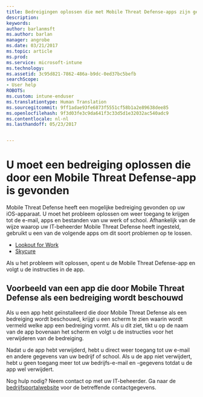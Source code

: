 ```yaml
---
title: Bedreigingen oplossen die met Mobile Threat Defense-apps zijn gevonden in iOS | Microsoft Docs
description: 
keywords: 
author: barlanmsft
ms.author: barlan
manager: angrobe
ms.date: 03/21/2017
ms.topic: article
ms.prod: 
ms.service: microsoft-intune
ms.technology: 
ms.assetid: 3c95d821-7862-486a-b9dc-0ed37bc5befb
searchScope:
- User help
ROBOTS: 
ms.custom: intune-enduser
ms.translationtype: Human Translation
ms.sourcegitcommit: 9ff1adae93fe6873f5551cf58b1a2e89638dee85
ms.openlocfilehash: 9f3d03fe3c9da641f3c33d5d1e32032ac540adc9
ms.contentlocale: nl-nl
ms.lasthandoff: 05/23/2017


---
```


# <a name="you-need-to-resolve-a-threat-found-by-a-mobile-threat-defense-app"></a>U moet een bedreiging oplossen die door een Mobile Threat Defense-app is gevonden

Mobile Threat Defense heeft een mogelijke bedreiging gevonden op uw iOS-apparaat. U moet het probleem oplossen om weer toegang te krijgen tot de e-mail, apps en bestanden van uw werk of school. Afhankelijk van de wijze waarop uw IT-beheerder Mobile Threat Defense heeft ingesteld, gebruikt u een van de volgende apps om dit soort problemen op te lossen.

* [Lookout for Work](you-need-to-resolve-a-threat-found-by-lookout-for-work-ios.md)
* [Skycure](you-need-to-resolve-a-threat-found-by-skycure-ios.md)

Als u het probleem wilt oplossen, opent u de Mobile Threat Defense-app en volgt u de instructies in de app.

## <a name="example-of-an-app-that-mobile-threat-defense-sees-as-a-threat"></a>Voorbeeld van een app die door Mobile Threat Defense als een bedreiging wordt beschouwd

Als u een app hebt geïnstalleerd die door Mobile Threat Defense als een bedreiging wordt beschouwd, krijgt u een scherm te zien waarin wordt vermeld welke app een bedreiging vormt. Als u dit ziet, tikt u op de naam van de app bovenaan het scherm en volgt u de instructies voor het verwijderen van de bedreiging.

Nadat u de app hebt verwijderd, hebt u direct weer toegang tot uw e-mail en andere gegevens van uw bedrijf of school. Als u de app niet verwijdert, hebt u geen toegang meer tot uw bedrijfs-e-mail en -gegevens totdat u de app wel verwijdert.

Nog hulp nodig? Neem contact op met uw IT-beheerder. Ga naar de [bedrijfsportalwebsite](http://portal.manage.microsoft.com) voor de betreffende contactgegevens.

